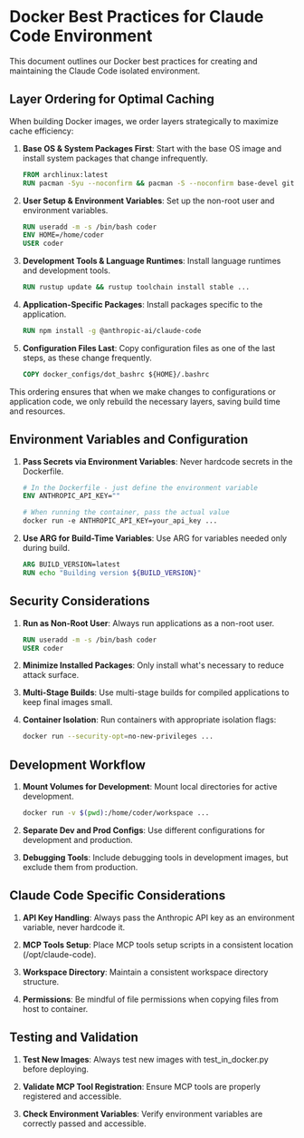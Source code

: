 # Docker Best Practices for Claude Code Environment

This document outlines our Docker best practices for creating and maintaining the Claude Code isolated environment.

## Layer Ordering for Optimal Caching

When building Docker images, we order layers strategically to maximize cache efficiency:

1. **Base OS & System Packages First**: Start with the base OS image and install system packages that change infrequently.
   ```dockerfile
   FROM archlinux:latest
   RUN pacman -Syu --noconfirm && pacman -S --noconfirm base-devel git ...
   ```

2. **User Setup & Environment Variables**: Set up the non-root user and environment variables.
   ```dockerfile
   RUN useradd -m -s /bin/bash coder
   ENV HOME=/home/coder
   USER coder
   ```

3. **Development Tools & Language Runtimes**: Install language runtimes and development tools.
   ```dockerfile
   RUN rustup update && rustup toolchain install stable ...
   ```

4. **Application-Specific Packages**: Install packages specific to the application.
   ```dockerfile
   RUN npm install -g @anthropic-ai/claude-code
   ```

5. **Configuration Files Last**: Copy configuration files as one of the last steps, as these change frequently.
   ```dockerfile
   COPY docker_configs/dot_bashrc ${HOME}/.bashrc
   ```

This ordering ensures that when we make changes to configurations or application code, we only rebuild the necessary layers, saving build time and resources.

## Environment Variables and Configuration

1. **Pass Secrets via Environment Variables**: Never hardcode secrets in the Dockerfile.
   ```dockerfile
   # In the Dockerfile - just define the environment variable
   ENV ANTHROPIC_API_KEY=""
   
   # When running the container, pass the actual value
   docker run -e ANTHROPIC_API_KEY=your_api_key ...
   ```

2. **Use ARG for Build-Time Variables**: Use ARG for variables needed only during build.
   ```dockerfile
   ARG BUILD_VERSION=latest
   RUN echo "Building version ${BUILD_VERSION}"
   ```

## Security Considerations

1. **Run as Non-Root User**: Always run applications as a non-root user.
   ```dockerfile
   RUN useradd -m -s /bin/bash coder
   USER coder
   ```

2. **Minimize Installed Packages**: Only install what's necessary to reduce attack surface.

3. **Multi-Stage Builds**: Use multi-stage builds for compiled applications to keep final images small.

4. **Container Isolation**: Run containers with appropriate isolation flags:
   ```bash
   docker run --security-opt=no-new-privileges ...
   ```

## Development Workflow

1. **Mount Volumes for Development**: Mount local directories for active development.
   ```bash
   docker run -v $(pwd):/home/coder/workspace ...
   ```

2. **Separate Dev and Prod Configs**: Use different configurations for development and production.

3. **Debugging Tools**: Include debugging tools in development images, but exclude them from production.

## Claude Code Specific Considerations

1. **API Key Handling**: Always pass the Anthropic API key as an environment variable, never hardcode it.

2. **MCP Tools Setup**: Place MCP tools setup scripts in a consistent location (/opt/claude-code).

3. **Workspace Directory**: Maintain a consistent workspace directory structure.

4. **Permissions**: Be mindful of file permissions when copying files from host to container.

## Testing and Validation

1. **Test New Images**: Always test new images with test_in_docker.py before deploying.

2. **Validate MCP Tool Registration**: Ensure MCP tools are properly registered and accessible.

3. **Check Environment Variables**: Verify environment variables are correctly passed and accessible.